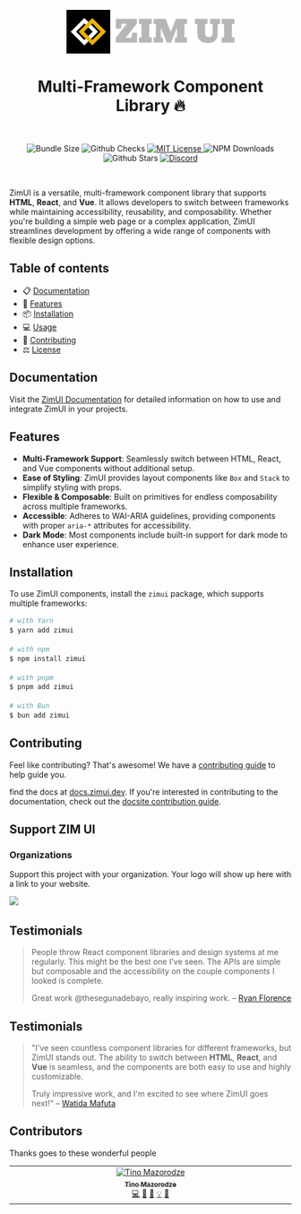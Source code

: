 <p align="center">
  <a href="https://github.com/XfinityPros/zimui">
    <img src="https://github.com/XfinityPros/zimui/blob/main/media/logo-colored%402x.png" alt="ZIMUI logo" width="300" />
  </a>
</p>

<h1 align="center">Multi-Framework Component Library 🔥</h1>

<br />

<p align="center">
  <img alt="Bundle Size" src="https://badgen.net/bundlephobia/minzip/zimui"/>
  <img alt="Github Checks" src="https://badgen.net/github/checks/XfinityPros/zimui/main"/>
  <a href="https://github.com/XfinityPros/zimui/blob/main/LICENSE">
    <img alt="MIT License" src="https://img.shields.io/github/license/XfinityPros/zimui"/>
  </a>
  <img alt="NPM Downloads" src="https://img.shields.io/npm/dm/zimui.svg?style=flat"/>
  <img alt="Github Stars" src="https://badgen.net/github/stars/XfinityPros/zimui" />
  <a href="https://discord.gg/your-discord-link">
    <img alt="Discord" src="https://img.shields.io/discord/your-discord-id.svg?label=&logo=discord&logoColor=ffffff&color=7389D8&labelColor=6A7EC2" />
  </a>
</p>

<br />

ZimUI is a versatile, multi-framework component library that supports **HTML**, **React**, and **Vue**. It allows developers to switch between frameworks while maintaining accessibility, reusability, and composability. Whether you're building a simple web page or a complex application, ZimUI streamlines development by offering a wide range of components with flexible design options.

## Table of contents

- 📋 [Documentation](#documentation)
- 🚀 [Features](#features)
- 📦 [Installation](#installation)
- 💻 [Usage](#usage)
- 📝 [Contributing](#contributing)
- ⚖️ [License](#license)

## Documentation

Visit the [ZimUI Documentation](https://zimui.docs) for detailed information on how to use and integrate ZimUI in your projects.

## Features

- **Multi-Framework Support**: Seamlessly switch between HTML, React, and Vue components without additional setup.
- **Ease of Styling**: ZimUI provides layout components like `Box` and `Stack` to simplify styling with props.
- **Flexible & Composable**: Built on primitives for endless composability across multiple frameworks.
- **Accessible**: Adheres to WAI-ARIA guidelines, providing components with proper `aria-*` attributes for accessibility.
- **Dark Mode**: Most components include built-in support for dark mode to enhance user experience.

## Installation

To use ZimUI components, install the `zimui` package, which supports multiple frameworks:

```sh
# with Yarn
$ yarn add zimui

# with npm
$ npm install zimui

# with pnpm
$ pnpm add zimui

# with Bun
$ bun add zimui
```

## Contributing

Feel like contributing? That's awesome! We have a
[contributing guide](./CONTRIBUTING.md) to help guide you.

find the docs at [docs.zimui.dev](https://docs.zimui.dev). If you're
interested in contributing to the documentation, check out the
[docsite contribution guide](https://github.com/XfinityPros/zimui/blob/main/CONTRIBUTING.md).

## Support ZIM UI

### Organizations

Support this project with your organization. Your logo will show up here with a
link to your website.

<a href="https://www.xfinitypros.com"><img src="https://www.xfinitypros.com/logo-light.svg?avatarHeight=130" /></a>

## Testimonials

> People throw React component libraries and design systems at me regularly.
> This might be the best one I've seen. The APIs are simple but composable and
> the accessibility on the couple components I looked is complete.
>
> Great work @thesegunadebayo, really inspiring work. –
> [Ryan Florence](https://twitter.com/ryanflorence/status/1169260008069947392)

## Testimonials

> "I've seen countless component libraries for different frameworks, but ZimUI stands out. 
> The ability to switch between **HTML**, **React**, and **Vue** is seamless,
> and the components are both easy to use and highly customizable.
>  
> Truly impressive work, and I'm excited to see where ZimUI goes next!" – [Watida Mafuta](https://www.watida.com)

## Contributors

Thanks goes to these wonderful people

<!-- ALL-CONTRIBUTORS-LIST:START - Do not remove or modify this section -->
<!-- prettier-ignore-start -->
<!-- markdownlint-disable -->

<table>
  <tbody>
    <tr>
      <td align="center" valign="top" width="14.28%"><a href="https://github.com/tinomazorodze"><img src="https://avatars.githubusercontent.com/u/83790561?v=4?s=64" width="64px;" alt="Tino Mazorodze"/><br /><sub><b>Tino Mazorodze</b></sub></a><br /><a href="https://github.com/XfinityPros/zimui/commits?author=tinomazorodze" title="Code">💻</a> <a href="#maintenance-tinomazorodze" title="Maintenance">🚧</a> <a href="https://github.com/XfinityPros/zimui/commits?author=tinomazorodze" title="Documentation">📖</a> <a href="#example-tinomazorodze" title="Examples">💡</a> <a href="#design-tinomazorodze" title="Design">🎨</a></td>
    </tr>
  </tbody>
</table>
